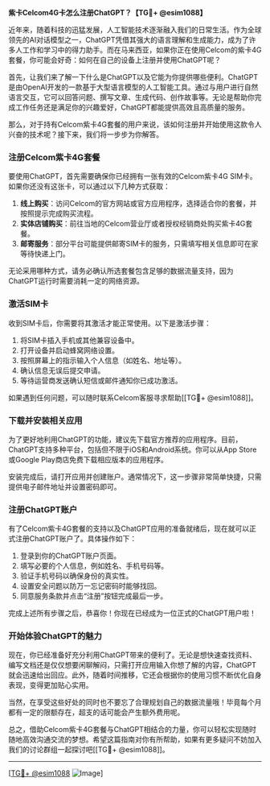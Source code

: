 **紫卡Celcom4G卡怎么注册ChatGPT？【TG💪+ @esim1088】**

近年来，随着科技的迅猛发展，人工智能技术逐渐融入我们的日常生活。作为全球领先的AI对话模型之一，ChatGPT凭借其强大的语言理解和生成能力，成为了许多人工作和学习中的得力助手。而在马来西亚，如果你正在使用Celcom的紫卡4G套餐，你可能会好奇：如何在自己的设备上注册并使用ChatGPT呢？

首先，让我们来了解一下什么是ChatGPT以及它能为你提供哪些便利。ChatGPT是由OpenAI开发的一款基于大型语言模型的人工智能工具。通过与用户进行自然语言交互，它可以回答问题、撰写文章、生成代码、创作故事等。无论是帮助你完成工作任务还是满足你的兴趣爱好，ChatGPT都能提供高效且高质量的服务。

那么，对于持有Celcom紫卡4G套餐的用户来说，该如何注册并开始使用这款令人兴奋的技术呢？接下来，我们将一步步为你解答。

### 注册Celcom紫卡4G套餐

要使用ChatGPT，首先需要确保你已经拥有一张有效的Celcom紫卡4G SIM卡。如果你还没有这张卡，可以通过以下几种方式获取：

1. **线上购买**：访问Celcom的官方网站或官方应用程序，选择适合你的套餐，并按照提示完成购买流程。
2. **实体店铺购买**：前往当地的Celcom营业厅或者授权经销商处购买紫卡4G套餐。
3. **邮寄服务**：部分平台可能提供邮寄SIM卡的服务，只需填写相关信息即可在家等待快递上门。

无论采用哪种方式，请务必确认所选套餐包含足够的数据流量支持，因为ChatGPT运行时需要消耗一定的网络资源。

### 激活SIM卡

收到SIM卡后，你需要将其激活才能正常使用。以下是激活步骤：

1. 将SIM卡插入手机或其他兼容设备中。
2. 打开设备并启动蜂窝网络设置。
3. 按照屏幕上的指示输入个人信息（如姓名、地址等）。
4. 确认信息无误后提交申请。
5. 等待运营商发送确认短信或邮件通知你已成功激活。

如果遇到任何问题，可以随时联系Celcom客服寻求帮助[[TG💪+ @esim1088]]。

### 下载并安装相关应用

为了更好地利用ChatGPT的功能，建议先下载官方推荐的应用程序。目前，ChatGPT支持多种平台，包括但不限于iOS和Android系统。你可以从App Store或Google Play商店免费下载相应版本的应用程序。

安装完成后，请打开应用并创建账户。通常情况下，这一步骤非常简单快捷，只需提供电子邮件地址并设置密码即可。

### 注册ChatGPT账户

有了Celcom紫卡4G套餐的支持以及ChatGPT应用的准备就绪后，现在就可以正式注册ChatGPT账户了。具体操作如下：

1. 登录到你的ChatGPT账户页面。
2. 填写必要的个人信息，例如姓名、手机号码等。
3. 验证手机号码以确保身份的真实性。
4. 设置安全问题以防万一忘记密码时能够找回。
5. 同意服务条款并点击“注册”按钮完成最后一步。

完成上述所有步骤之后，恭喜你！你现在已经成为一位正式的ChatGPT用户啦！

### 开始体验ChatGPT的魅力

现在，你已经准备好充分利用ChatGPT带来的便利了。无论是想快速查找资料、编写文档还是仅仅想要闲聊解闷，只需打开应用输入你想了解的内容，ChatGPT就会迅速给出回应。此外，随着时间推移，它还会根据你的使用习惯不断优化自身表现，变得更加贴心实用。

当然，在享受这些好处的同时也不要忘了合理规划自己的数据流量哦！毕竟每个月都有一定的限额存在，超支的话可能会产生额外费用呢。

总之，借助Celcom紫卡4G套餐与ChatGPT相结合的力量，你可以轻松实现随时随地高效沟通交流的梦想。希望这篇指南对你有所帮助，如果有更多疑问不妨加入我们的讨论群组一起探讨吧[[TG💪+ @esim1088]]。

---

[[TG💪+ @esim1088](https://t.me/s/esim1088) ![Image](https://i.postimg.cc/4NQfJmqS/Snipaste-2025-05-13-00-14-12.png)]